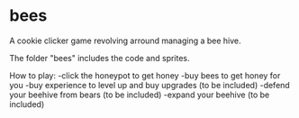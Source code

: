 # bees
A cookie clicker game revolving arround managing a bee hive.

The folder "bees" includes the code and sprites.

How to play:
  -click the honeypot to get honey
  -buy bees to get honey for you
  -buy experience to level up and buy upgrades (to be included)
  -defend your beehive from bears (to be included)
  -expand your beehive (to be included)
